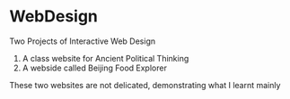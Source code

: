 # WebDesign
Two Projects of Interactive Web Design
1. A class website for Ancient Political Thinking
2. A webside called Beijing Food Explorer 

These two websites are not delicated, demonstrating what I learnt mainly
